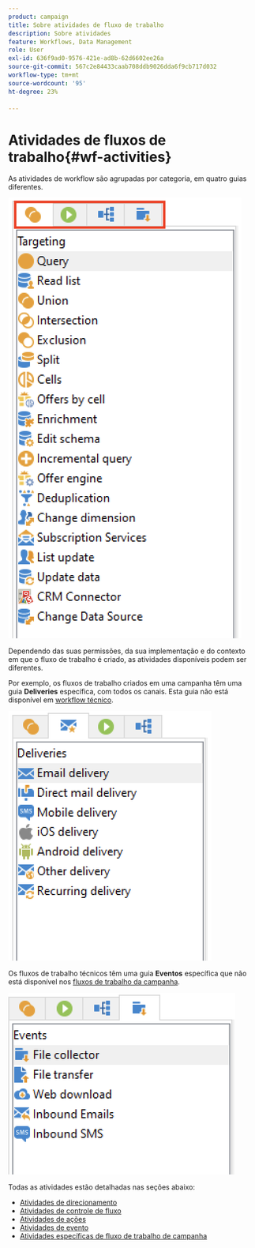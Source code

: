 ```yaml
---
product: campaign
title: Sobre atividades de fluxo de trabalho
description: Sobre atividades
feature: Workflows, Data Management
role: User
exl-id: 636f9ad0-9576-421e-ad8b-62d6602ee26a
source-git-commit: 567c2e84433caab708ddb9026dda6f9cb717d032
workflow-type: tm+mt
source-wordcount: '95'
ht-degree: 23%

---
```


# Atividades de fluxos de trabalho{#wf-activities}

As atividades de workflow são agrupadas por categoria, em quatro guias diferentes.

![](assets/wf-activity-tabs.png)

Dependendo das suas permissões, da sua implementação e do contexto em que o fluxo de trabalho é criado, as atividades disponíveis podem ser diferentes.

Por exemplo, os fluxos de trabalho criados em uma campanha têm uma guia **Deliveries** específica, com todos os canais. Esta guia não está disponível em [workflow técnico](technical-workflows.md).

![](assets/campaign-wf-activities.png)

Os fluxos de trabalho técnicos têm uma guia **Eventos** específica que não está disponível nos [fluxos de trabalho da campanha](campaign-workflows.md).

![](assets/tech-wf-activities.png)

Todas as atividades estão detalhadas nas seções abaixo:

* [Atividades de direcionamento](targeting-activities.md)
* [Atividades de controle de fluxo](flow-control-activities.md)
* [Atividades de ações](action-activities.md)
* [Atividades de evento](event-activities.md)
* [Atividades específicas de fluxo de trabalho de campanha](../campaigns/marketing-campaign-deliveries.md)
